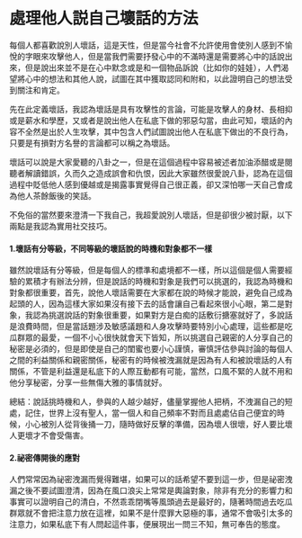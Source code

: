 處理他人説自己壞話的方法
=======================

每個人都喜歡說別人壞話，這是天性，但是當今社會不允許使用會使別人感到不愉悅的字眼來攻擊他人，但是當我們需要抒發心中的不滿時還是需要將心中的話說出來，但是說出來並不是在心中默念或是和一個物品訴說（比如你的娃娃），人們渴望將心中的想法和其他人說，試圖在其中獲取認同和附和，以此證明自己的想法受到關注和肯定。  


先在此定義壞話，我認為壞話是具有攻擊性的言論，可能是攻擊人的身材、長相抑或是薪水和學歷，又或者是說出他人在私底下做的邪惡勾當，由此可知，壞話的內容不全然是出於人生攻擊，其中包含人們試圖說出他人在私底下做出的不良行為，只要是有損對方名譽的言論都可以稱之為壞話。  


壞話可以說是大家愛聽的八卦之一，但是在這個過程中容易被述者加油添醋或是閱聽者解讀錯誤，久而久之造成誤會和仇恨，因此大家雖然很愛說八卦，認為在這個過程中貶低他人感到優越或是揭露事實覺得自己很正義，卻又深怕哪一天自己會成為他人茶餘飯後的笑話。  

不免俗的當然要來澄清一下我自己，我超愛說別人壞話，但是卻很少被討厭，以下兩點是我認為實用社交技巧。  

#### 1.壞話有分等級，不同等級的壞話說的時機和對象都不一樣 

雖然說壞話有分等級，但是每個人的標準和處境都不一樣，所以這個是個人需要經驗的累積才有辦法分辨，但是說話的時機和對象是我們可以挑選的，我認為時機和對象都很重要，首先，說他人壞話需要在大家都在說的時候才能說，避免自己成為起頭的人，因為這樣大家如果沒有接下去的話會讓自己看起來很小心眼，第二是對象，我認為挑選說話的對象很重要，如果對方是白痴的話敷衍搪塞就好了，多說話是浪費時間，但是當話題涉及敏感議題和人身攻擊時要特別小心處理，這些都是吃瓜群眾的最愛，一個不小心很快就會天下皆知，所以挑選自己親密的人分享自己的秘密是必須的，但是即使是自己的閨蜜也要小心謹慎，審慎評估參與討論的每個人之間的利益關係和親密關係，秘密有的時候被洩漏就是因為有人和被說壞話的人有關係，不管是利益還是私底下的人際互動都有可能，當然，口風不緊的人就不用和他分享秘密，分享一些無傷大雅的事情就好。  

總結：說話挑時機和人，參與的人越少越好，儘量掌握他人把柄，不洩漏自己的短處，記住，世界上沒有聖人，當一個人和自己頻率不對而且處處佔自己便宜的時候，小心被別人從背後捅一刀，隨時做好反擊的準備，因為壞人很壞，好人要比壞人更壞才不會受傷害。  


#### 2.祕密傳開後的應對

人們常常因為祕密洩漏而覺得難堪，如果可以的話希望不要到這一步，但是祕密洩漏之後不要試圖澄清，因為在風口浪尖上常常是輿論對象，除非有充分的影響力和事實可以證明自己的清白，不然乖乖閉嘴等風頭過去是最好的，隨著時間過去吃瓜群眾就不會把注意力放在這裡，如果不是什麼罪大惡極的事，通常不會吸引太多的注意力，如果私底下有人問起這件事，便展現出一問三不知，無可奉告的態度。
